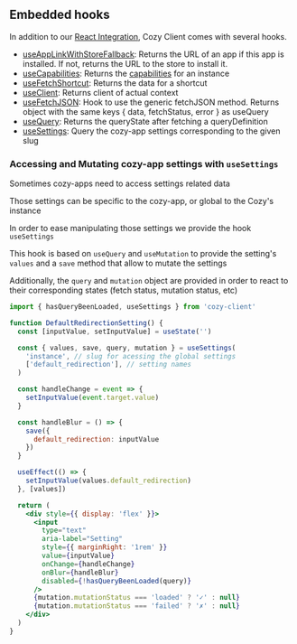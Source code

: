 ## Embedded hooks

In addition to our [React Integration](../react-integration), Cozy Client comes with several hooks.

- [useAppLinkWithStoreFallback](https://github.com/cozy/cozy-client/blob/master/packages/cozy-client/src/hooks/useAppLinkWithStoreFallback.jsx): Returns the URL of an app if this app is installed. If not, returns the URL to the store to install it.
- [useCapabilities](https://github.com/cozy/cozy-client/blob/master/packages/cozy-client/src/hooks/useCapabilities.jsx): Returns the [capabilities](https://docs.cozy.io/en/cozy-stack/settings/#get-settingscapabilities) for an instance
- [useFetchShortcut](https://github.com/cozy/cozy-client/blob/master/packages/cozy-client/src/hooks/useFetchShortcut.jsx): Returns the data for a shortcut
- [useClient](https://github.com/cozy/cozy-client/blob/master/packages/cozy-client/src/hooks/useClient.js): Returns client of actual context
- [useFetchJSON](https://github.com/cozy/cozy-client/blob/master/packages/cozy-client/src/hooks/useFetchJSON.js): Hook to use the generic fetchJSON method. Returns object with the same keys { data, fetchStatus, error } as useQuery
- [useQuery](https://github.com/cozy/cozy-client/blob/master/packages/cozy-client/src/hooks/useQuery.js): Returns the queryState after fetching a queryDefinition
- [useSettings](https://github.com/cozy/cozy-client/blob/master/packages/cozy-client/src/hooks/useSetting.js): Query the cozy-app settings corresponding to the given slug

### Accessing and Mutating cozy-app settings with `useSettings`

Sometimes cozy-apps need to access settings related data

Those settings can be specific to the cozy-app, or global to the Cozy's instance

In order to ease manipulating those settings we provide the hook `useSettings`

This hook is based on `useQuery` and `useMutation` to provide the setting's `values`
and a `save` method that allow to mutate the settings

Additionally, the `query` and `mutation` object are provided in order to react to
their corresponding states (fetch status, mutation status, etc)

```jsx
import { hasQueryBeenLoaded, useSettings } from 'cozy-client'

function DefaultRedirectionSetting() {
  const [inputValue, setInputValue] = useState('')

  const { values, save, query, mutation } = useSettings(
    'instance', // slug for acessing the global settings
    ['default_redirection'], // setting names
  )

  const handleChange = event => {
    setInputValue(event.target.value)
  }

  const handleBlur = () => {
    save({
      default_redirection: inputValue
    })
  }

  useEffect(() => {
    setInputValue(values.default_redirection)
  }, [values])

  return (
    <div style={{ display: 'flex' }}>
      <input
        type="text"
        aria-label="Setting"
        style={{ marginRight: '1rem' }}
        value={inputValue}
        onChange={handleChange}
        onBlur={handleBlur}
        disabled={!hasQueryBeenLoaded(query)}
      />
      {mutation.mutationStatus === 'loaded' ? '✓' : null}
      {mutation.mutationStatus === 'failed' ? '✗' : null}
    </div>
  )
}
```
